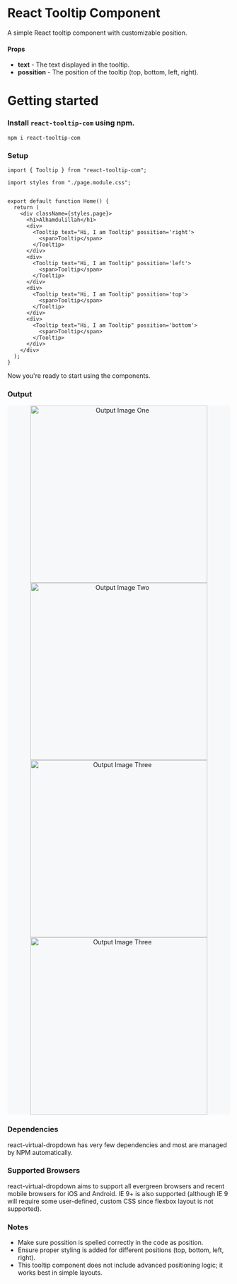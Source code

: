 # React Tooltip Component
A simple React tooltip component with customizable position.

#### Props
- **text** - The text displayed in the tooltip.
- **possition** - The position of the tooltip (top, bottom, left, right).

# Getting started
### Install `react-tooltip-com` using npm.

```npm i react-tooltip-com```

### Setup
```
import { Tooltip } from "react-tooltip-com";

import styles from "./page.module.css";


export default function Home() {
  return (
    <div className={styles.page}>
      <h1>Alhamdulillah</h1>
      <div>
        <Tooltip text="Hi, I am Tooltip" possition='right'>
          <span>Tooltip</span>
        </Tooltip>
      </div>
      <div>
        <Tooltip text="Hi, I am Tooltip" possition='left'>
          <span>Tooltip</span>
        </Tooltip>
      </div>
      <div>
        <Tooltip text="Hi, I am Tooltip" possition='top'>
          <span>Tooltip</span>
        </Tooltip>
      </div>
      <div>
        <Tooltip text="Hi, I am Tooltip" possition='bottom'>
          <span>Tooltip</span>
        </Tooltip>
      </div>
    </div>
  );
}

```
Now you're ready to start using the components.

### Output
<p align="center" style="background-color: #f6f8fa;">
  <img src="https://github.com/mntushar/ReactTooltip/blob/main/OutputImages/Screenshot%20(1).png" alt="Output Image One" width="400"/>
  <img src="https://github.com/mntushar/ReactTooltip/blob/main/OutputImages/Screenshot%20(2).png" alt="Output Image Two" width="400"/>
  <img src="https://github.com/mntushar/ReactTooltip/blob/main/OutputImages/Screenshot%20(3).png" alt="Output Image Three" width="400"/>
  <img src="https://github.com/mntushar/ReactTooltip/blob/main/OutputImages/Screenshot%20(4).png" alt="Output Image Three" width="400"/>
</p>


### Dependencies
react-virtual-dropdown has very few dependencies and most are managed by NPM automatically.


### Supported Browsers
react-virtual-dropdown aims to support all evergreen browsers and recent mobile browsers for iOS and Android. IE 9+ is also supported (although IE 9 will require some user-defined, custom CSS since flexbox layout is not supported).


### Notes
- Make sure possition is spelled correctly in the code as position.
- Ensure proper styling is added for different positions (top, bottom, left, right).
- This tooltip component does not include advanced positioning logic; it works best in simple layouts.

